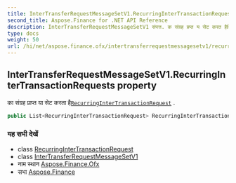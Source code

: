 ```yaml
---
title: InterTransferRequestMessageSetV1.RecurringInterTransactionRequests
second_title: Aspose.Finance for .NET API Reference
description: InterTransferRequestMessageSetV1 संपत्त. क संग्रह प्रप्त य सेट करत हैRecurringInterTransactionRequest .
type: docs
weight: 50
url: /hi/net/aspose.finance.ofx/intertransferrequestmessagesetv1/recurringintertransactionrequests/
---
```

## InterTransferRequestMessageSetV1.RecurringInterTransactionRequests property

का संग्रह प्राप्त या सेट करता है[`RecurringInterTransactionRequest`](../../../aspose.finance.ofx.intertransfer/recurringintertransactionrequest/) .

```csharp
public List<RecurringInterTransactionRequest> RecurringInterTransactionRequests { get; set; }
```

### यह सभी देखें

* class [RecurringInterTransactionRequest](../../../aspose.finance.ofx.intertransfer/recurringintertransactionrequest/)
* class [InterTransferRequestMessageSetV1](../)
* नाम स्थान [Aspose.Finance.Ofx](../../intertransferrequestmessagesetv1/)
* सभा [Aspose.Finance](../../../)


